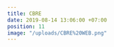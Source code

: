 ```yaml
---
title: CBRE
date: 2019-08-14 13:06:00 +07:00
position: 11
image: "/uploads/CBRE%20WEB.png"
---
```


